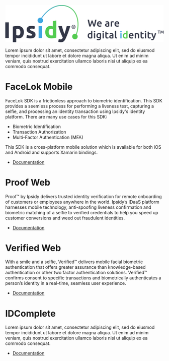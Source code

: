 ![Ipsidy](./images/ipsidy.png)

Lorem ipsum dolor sit amet, consectetur adipiscing elit, sed do eiusmod tempor incididunt ut labore et dolore magna aliqua. Ut enim ad minim veniam, quis nostrud exercitation ullamco laboris nisi ut aliquip ex ea commodo consequat.

# FaceLok Mobile

FaceLok SDK is a frictionless approach to biometric identification. This SDK provides a seemless process for performing a liveness test, capturing a selfie, and processing an identity transaction using Ipsidy's identity platform. There are many use cases for this SDK:

- Biometric Identification
- Transaction Authorization
- Multi-Factor Authentication (MFA)

This SDK is a cross-platform mobile solution which is available for both iOS and Android and supports Xamarin bindings.

- [Documentation](/FaceLok-Mobile/README.md)

# Proof Web
Proof™ by Ipsidy delivers trusted identity verification for remote onboarding of customers or employees anywhere in the world. Ipsidy’s IDaaS platform harnesses mobile technology, anti-spoofing liveness confirmation and biometric matching of a selfie to verified credentials to help you speed up customer conversions and weed out fraudulent identities.

- [Documentation](/FaceLok-Web/README.md)

# Verified Web
With a smile and a selfie, Verified™ delivers mobile facial biometric authentication that offers greater assurance than knowledge-based authentication or other two factor authentication solutions. Verified™ confirms consent to specific transactions and biometrically authenticates a person’s identity in a real-time, seamless user experience.

- [Documentation](/FaceLok-Web/README.md)

# IDComplete

Lorem ipsum dolor sit amet, consectetur adipiscing elit, sed do eiusmod tempor incididunt ut labore et dolore magna aliqua. Ut enim ad minim veniam, quis nostrud exercitation ullamco laboris nisi ut aliquip ex ea commodo consequat.

- [Documentation](/IDComplete/README.md)
